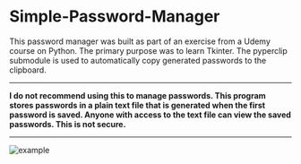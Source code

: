 # Simple-Password-Manager

This password manager was built as part of an exercise from a Udemy course on Python. The primary purpose was to learn Tkinter. The pyperclip submodule is used to automatically copy generated passwords to the clipboard.

---
**I do not recommend using this to manage passwords. This program stores passwords in a plain text file that is generated when the first password is saved. Anyone with access to the text file can view the saved passwords. This is not secure.** 

---


![example](https://github.com/SentientCyborg/Simple-Password-Manager/blob/main/images/example.png)

